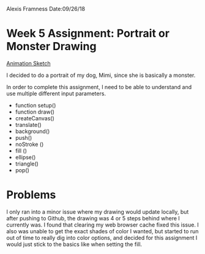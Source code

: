 Alexis Framness
Date:09/26/18

# **Week 5 Assignment:** Portrait or Monster Drawing

[Animation Sketch](https://lexiframness.github.io/120-work/hw-4)


I decided to do a portrait of my dog, Mimi, since she is basically a monster.

In order to complete this assignment, I need to be able to understand and use multiple different input parameters.

- function setup()
- function draw()
- createCanvas()
- translate()
- background()
- push()
- noStroke ()
- fill ()
- ellipse()
- triangle()
- pop()

# Problems
I only ran into a minor issue where my drawing would update locally, but after pushing to Github, the drawing was 4 or 5 steps behind where I currently was. I found that clearing my web browser cache fixed this issue. I also was unable to get the exact shades of color I wanted, but started to run out of time to really dig into color options, and decided for this assignment I would just stick to the basics like when setting the fill.
